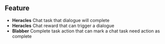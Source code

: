 ## Feature
- **Heracles** Chat task that dialogue will complete
- **Heracles** Chat reward that can trigger a dialogue
- **Blabber** Complete task action that can mark a chat task need action as complete
